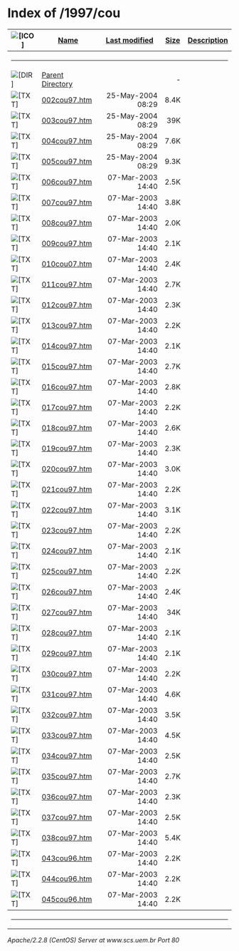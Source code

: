  <body>
<h1>Index of /1997/cou</h1>
<table><tr><th><img src="/icons/blank.gif" alt="[ICO]"></th><th><a href="?C=N;O=D">Name</a></th><th><a href="?C=M;O=A">Last modified</a></th><th><a href="?C=S;O=A">Size</a></th><th><a href="?C=D;O=A">Description</a></th></tr><tr><th colspan="5"><hr></th></tr>
<tr><td valign="top"><img src="/icons/back.gif" alt="[DIR]"></td><td><a href="/1997/">Parent Directory</a></td><td>&nbsp;</td><td align="right">  - </td></tr>
<tr><td valign="top"><img src="/icons/text.gif" alt="[TXT]"></td><td><a href="002cou97.htm">002cou97.htm</a></td><td align="right">25-May-2004 08:29  </td><td align="right">8.4K</td></tr>
<tr><td valign="top"><img src="/icons/text.gif" alt="[TXT]"></td><td><a href="003cou97.htm">003cou97.htm</a></td><td align="right">25-May-2004 08:29  </td><td align="right"> 39K</td></tr>
<tr><td valign="top"><img src="/icons/text.gif" alt="[TXT]"></td><td><a href="004cou97.htm">004cou97.htm</a></td><td align="right">25-May-2004 08:29  </td><td align="right">7.6K</td></tr>
<tr><td valign="top"><img src="/icons/text.gif" alt="[TXT]"></td><td><a href="005cou97.htm">005cou97.htm</a></td><td align="right">25-May-2004 08:29  </td><td align="right">9.3K</td></tr>
<tr><td valign="top"><img src="/icons/text.gif" alt="[TXT]"></td><td><a href="006cou97.htm">006cou97.htm</a></td><td align="right">07-Mar-2003 14:40  </td><td align="right">2.5K</td></tr>
<tr><td valign="top"><img src="/icons/text.gif" alt="[TXT]"></td><td><a href="007cou97.htm">007cou97.htm</a></td><td align="right">07-Mar-2003 14:40  </td><td align="right">3.8K</td></tr>
<tr><td valign="top"><img src="/icons/text.gif" alt="[TXT]"></td><td><a href="008cou97.htm">008cou97.htm</a></td><td align="right">07-Mar-2003 14:40  </td><td align="right">2.0K</td></tr>
<tr><td valign="top"><img src="/icons/text.gif" alt="[TXT]"></td><td><a href="009cou97.htm">009cou97.htm</a></td><td align="right">07-Mar-2003 14:40  </td><td align="right">2.1K</td></tr>
<tr><td valign="top"><img src="/icons/text.gif" alt="[TXT]"></td><td><a href="010cou07.htm">010cou07.htm</a></td><td align="right">07-Mar-2003 14:40  </td><td align="right">2.4K</td></tr>
<tr><td valign="top"><img src="/icons/text.gif" alt="[TXT]"></td><td><a href="011cou97.htm">011cou97.htm</a></td><td align="right">07-Mar-2003 14:40  </td><td align="right">2.7K</td></tr>
<tr><td valign="top"><img src="/icons/text.gif" alt="[TXT]"></td><td><a href="012cou97.htm">012cou97.htm</a></td><td align="right">07-Mar-2003 14:40  </td><td align="right">2.3K</td></tr>
<tr><td valign="top"><img src="/icons/text.gif" alt="[TXT]"></td><td><a href="013cou97.htm">013cou97.htm</a></td><td align="right">07-Mar-2003 14:40  </td><td align="right">2.2K</td></tr>
<tr><td valign="top"><img src="/icons/text.gif" alt="[TXT]"></td><td><a href="014cou97.htm">014cou97.htm</a></td><td align="right">07-Mar-2003 14:40  </td><td align="right">2.1K</td></tr>
<tr><td valign="top"><img src="/icons/text.gif" alt="[TXT]"></td><td><a href="015cou97.htm">015cou97.htm</a></td><td align="right">07-Mar-2003 14:40  </td><td align="right">2.7K</td></tr>
<tr><td valign="top"><img src="/icons/text.gif" alt="[TXT]"></td><td><a href="016cou97.htm">016cou97.htm</a></td><td align="right">07-Mar-2003 14:40  </td><td align="right">2.8K</td></tr>
<tr><td valign="top"><img src="/icons/text.gif" alt="[TXT]"></td><td><a href="017cou97.htm">017cou97.htm</a></td><td align="right">07-Mar-2003 14:40  </td><td align="right">2.2K</td></tr>
<tr><td valign="top"><img src="/icons/text.gif" alt="[TXT]"></td><td><a href="018cou97.htm">018cou97.htm</a></td><td align="right">07-Mar-2003 14:40  </td><td align="right">2.6K</td></tr>
<tr><td valign="top"><img src="/icons/text.gif" alt="[TXT]"></td><td><a href="019cou97.htm">019cou97.htm</a></td><td align="right">07-Mar-2003 14:40  </td><td align="right">2.3K</td></tr>
<tr><td valign="top"><img src="/icons/text.gif" alt="[TXT]"></td><td><a href="020cou97.htm">020cou97.htm</a></td><td align="right">07-Mar-2003 14:40  </td><td align="right">3.0K</td></tr>
<tr><td valign="top"><img src="/icons/text.gif" alt="[TXT]"></td><td><a href="021cou97.htm">021cou97.htm</a></td><td align="right">07-Mar-2003 14:40  </td><td align="right">2.2K</td></tr>
<tr><td valign="top"><img src="/icons/text.gif" alt="[TXT]"></td><td><a href="022cou97.htm">022cou97.htm</a></td><td align="right">07-Mar-2003 14:40  </td><td align="right">3.1K</td></tr>
<tr><td valign="top"><img src="/icons/text.gif" alt="[TXT]"></td><td><a href="023cou97.htm">023cou97.htm</a></td><td align="right">07-Mar-2003 14:40  </td><td align="right">2.2K</td></tr>
<tr><td valign="top"><img src="/icons/text.gif" alt="[TXT]"></td><td><a href="024cou97.htm">024cou97.htm</a></td><td align="right">07-Mar-2003 14:40  </td><td align="right">2.1K</td></tr>
<tr><td valign="top"><img src="/icons/text.gif" alt="[TXT]"></td><td><a href="025cou97.htm">025cou97.htm</a></td><td align="right">07-Mar-2003 14:40  </td><td align="right">2.2K</td></tr>
<tr><td valign="top"><img src="/icons/text.gif" alt="[TXT]"></td><td><a href="026cou97.htm">026cou97.htm</a></td><td align="right">07-Mar-2003 14:40  </td><td align="right">2.4K</td></tr>
<tr><td valign="top"><img src="/icons/text.gif" alt="[TXT]"></td><td><a href="027cou97.htm">027cou97.htm</a></td><td align="right">07-Mar-2003 14:40  </td><td align="right"> 34K</td></tr>
<tr><td valign="top"><img src="/icons/text.gif" alt="[TXT]"></td><td><a href="028cou97.htm">028cou97.htm</a></td><td align="right">07-Mar-2003 14:40  </td><td align="right">2.1K</td></tr>
<tr><td valign="top"><img src="/icons/text.gif" alt="[TXT]"></td><td><a href="029cou97.htm">029cou97.htm</a></td><td align="right">07-Mar-2003 14:40  </td><td align="right">2.1K</td></tr>
<tr><td valign="top"><img src="/icons/text.gif" alt="[TXT]"></td><td><a href="030cou97.htm">030cou97.htm</a></td><td align="right">07-Mar-2003 14:40  </td><td align="right">2.2K</td></tr>
<tr><td valign="top"><img src="/icons/text.gif" alt="[TXT]"></td><td><a href="031cou97.htm">031cou97.htm</a></td><td align="right">07-Mar-2003 14:40  </td><td align="right">4.6K</td></tr>
<tr><td valign="top"><img src="/icons/text.gif" alt="[TXT]"></td><td><a href="032cou97.htm">032cou97.htm</a></td><td align="right">07-Mar-2003 14:40  </td><td align="right">3.5K</td></tr>
<tr><td valign="top"><img src="/icons/text.gif" alt="[TXT]"></td><td><a href="033cou97.htm">033cou97.htm</a></td><td align="right">07-Mar-2003 14:40  </td><td align="right">4.5K</td></tr>
<tr><td valign="top"><img src="/icons/text.gif" alt="[TXT]"></td><td><a href="034cou97.htm">034cou97.htm</a></td><td align="right">07-Mar-2003 14:40  </td><td align="right">2.5K</td></tr>
<tr><td valign="top"><img src="/icons/text.gif" alt="[TXT]"></td><td><a href="035cou97.htm">035cou97.htm</a></td><td align="right">07-Mar-2003 14:40  </td><td align="right">2.7K</td></tr>
<tr><td valign="top"><img src="/icons/text.gif" alt="[TXT]"></td><td><a href="036cou97.htm">036cou97.htm</a></td><td align="right">07-Mar-2003 14:40  </td><td align="right">2.3K</td></tr>
<tr><td valign="top"><img src="/icons/text.gif" alt="[TXT]"></td><td><a href="037cou97.htm">037cou97.htm</a></td><td align="right">07-Mar-2003 14:40  </td><td align="right">2.5K</td></tr>
<tr><td valign="top"><img src="/icons/text.gif" alt="[TXT]"></td><td><a href="038cou97.htm">038cou97.htm</a></td><td align="right">07-Mar-2003 14:40  </td><td align="right">5.4K</td></tr>
<tr><td valign="top"><img src="/icons/text.gif" alt="[TXT]"></td><td><a href="043cou96.htm">043cou96.htm</a></td><td align="right">07-Mar-2003 14:40  </td><td align="right">2.2K</td></tr>
<tr><td valign="top"><img src="/icons/text.gif" alt="[TXT]"></td><td><a href="044cou96.htm">044cou96.htm</a></td><td align="right">07-Mar-2003 14:40  </td><td align="right">2.2K</td></tr>
<tr><td valign="top"><img src="/icons/text.gif" alt="[TXT]"></td><td><a href="045cou96.htm">045cou96.htm</a></td><td align="right">07-Mar-2003 14:40  </td><td align="right">2.2K</td></tr>
<tr><th colspan="5"><hr></th></tr>
</table>
<address>Apache/2.2.8 (CentOS) Server at www.scs.uem.br Port 80</address>
</body></html>
